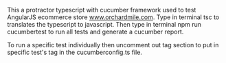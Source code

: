 This a protractor typescript with cucumber framework used to test AngularJS ecommerce store www.orchardmile.com.
Type in terminal tsc to translates the typescript to javascript.
Then type in terminal npm run cucumbertest to run all tests and generate a cucumber report.

To run a specific test individually then uncomment out tag section to put in specific test's tag in the cucumberconfig.ts file.
